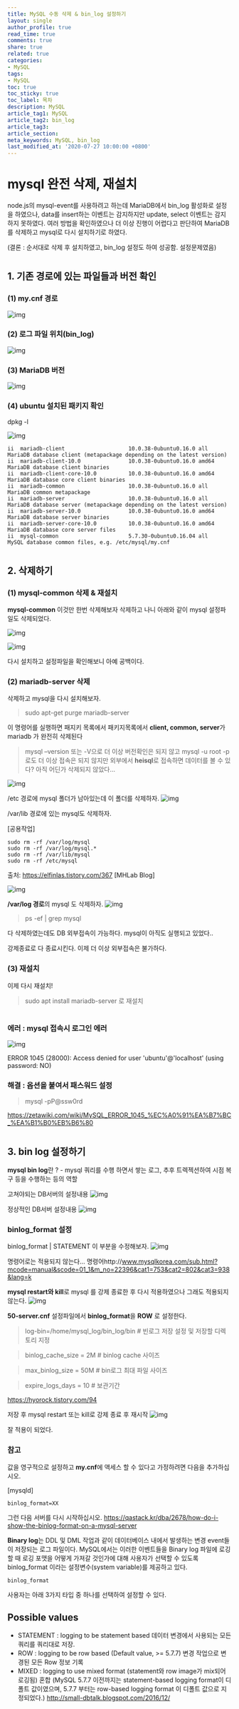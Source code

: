 ```yaml
---
title: MySQL 수동 삭제 & bin_log 설정하기
layout: single
author_profile: true
read_time: true
comments: true
share: true
related: true
categories:
- MySQL
tags:
- MySQL
toc: true
toc_sticky: true
toc_label: 목차
description: MySQL
article_tag1: MySQL
article_tag2: bin_log
article_tag3: 
article_section:  
meta_keywords: MySQL, bin_log
last_modified_at: '2020-07-27 10:00:00 +0800'
---
```



# mysql 완전 삭제, 재설치

node.js의 mysql-event를 사용하려고 하는데 MariaDB에서 bin_log 활성화로 설정을 하였으나,
data를 insert하는 이벤트는 감지하지만 update, select 이벤트는 감지하지 못하였다.
여러 방법을 확인하였으나 더 이상 진행이 어렵다고 판단하여
MariaDB를 삭제하고 mysql로 다시 설치하기로 하였다.

(결론 : 순서대로 삭제 후 설치하였고, bin_log 설정도 하여 성공함. 설정문제였음)

#

## 1. 기존 경로에 있는 파일들과 버전 확인
	
### (1) my.cnf 경로
 
![img](/assets/images/mysql/1.mycnf.png "mycnf")

### (2) 로그 파일 위치(bin_log)
![img](/assets/images/mysql/2.bin_log.png "mycnf")

### (3) MariaDB 버전
![img](/assets/images/mysql/3.version.png "mycnf")

### (4) ubuntu 설치된 패키지 확인
dpkg -l
 
![img](/assets/images/mysql/4.package.png "mycnf")

```ubuntu
ii  mariadb-client                    10.0.38-0ubuntu0.16.0 all                   MariaDB database client (metapackage depending on the latest version)
ii  mariadb-client-10.0               10.0.38-0ubuntu0.16.0 amd64                 MariaDB database client binaries
ii  mariadb-client-core-10.0          10.0.38-0ubuntu0.16.0 amd64                 MariaDB database core client binaries
ii  mariadb-common                    10.0.38-0ubuntu0.16.0 all                   MariaDB common metapackage
ii  mariadb-server                    10.0.38-0ubuntu0.16.0 all                   MariaDB database server (metapackage depending on the latest version)
ii  mariadb-server-10.0               10.0.38-0ubuntu0.16.0 amd64                 MariaDB database server binaries
ii  mariadb-server-core-10.0          10.0.38-0ubuntu0.16.0 amd64                 MariaDB database core server files
ii  mysql-common                      5.7.30-0ubuntu0.16.04 all                   MySQL database common files, e.g. /etc/mysql/my.cnf
```

#

## 2. 삭제하기 

### (1) mysql-common 삭제 & 재설치

**mysql-common** 이것만 한번 삭제해보자
삭제하고 나니 아래와 같이 mysql 설정파일도 삭제되었다.

![img](/assets/images/mysql/5.mysql_common.png "mycnf")

![img](/assets/images/mysql/6.mysql_common.png "mycnf")

다시 설치하고 설정파일을 확인해보니 아예 공백이다.

### (2) mariadb-server 삭제

삭제하고 mysql을 다시 설치해보자.

> sudo apt-get purge mariadb-server

이 명령어를 실행하면 패지키 목록에서 패키지목록에서 **client, common, server**가 mariadb 가 완전히 삭제된다

> mysql –version 또는 -V으로 더 이상 버전확인은 되지 않고 
> mysql -u root -p 로도 더 이상 접속은 되지 않지만
외부에서 **heisql**로 접속하면 데이터를 볼 수 있다? 아직 어딘가 삭제되지 않았다…

![img](/assets/images/mysql/7.remove_mysql_folder.png "mycnf")

/etc 경로에 mysql 폴더가 남아있는데 이 폴더를 삭제하자.
![img](/assets/images/mysql/8.remove_mysql_folder.png "mycnf")
 
/var/lib 경로에 있는 mysql도 삭제하자.

[공용작업]
```ubuntu
sudo rm -rf /var/log/mysql
sudo rm -rf /var/log/mysql.*
sudo rm -rf /var/lib/mysql
sudo rm -rf /etc/mysql
```
출처: https://elfinlas.tistory.com/367 [MHLab Blog]

![img](/assets/images/mysql/9.remove_mysql_folder.png "mycnf")

 
**/var/log 경로**의 mysql 도 삭제하자.
![img](/assets/images/mysql/10.remove_mysql_folder.png "mycnf")

> ps -ef | grep mysql

다 삭제하였는데도 DB 외부접속이 가능하다. mysql이 아직도 실행되고 있었다..

강제종료로 다 종료시킨다.
이제 더 이상 외부접속은 불가하다.

### (3) 재설치

이제 다시 재설치!
> sudo apt install mariadb-server 로 재설치

#

### 에러 : mysql 접속시 로그인 에러
![img](/assets/images/mysql/11.login_error.png "mycnf")

ERROR 1045 (28000): Access denied for user 'ubuntu'@'localhost' (using password: NO)

### 해결 : 옵션을 붙여서 패스워드 설정

> mysql -pP@ssw0rd

https://zetawiki.com/wiki/MySQL_ERROR_1045_%EC%A0%91%EA%B7%BC_%EA%B1%B0%EB%B6%80



#

## 3. bin log 설정하기

**mysql bin log**란 ? - mysql 쿼리를 수행 하면서 쌓는 로그, 추후 트렉젝션하여 시점 복구 등을 수행하는 등의 역할

고쳐야되는 DB서버의 설정내용
![img](/assets/images/mysql/12.db_setting.png "mycnf")

정상적인 DB서버 설정내용
![img](/assets/images/mysql/13.db_setting.png "mycnf")

### binlog_format 설정

binlog_format  | STATEMENT
이 부분을 수정해보자.
![img](/assets/images/mysql/14.db_setting.png "mycnf")
 

명령어로는 적용되지 않는다…
명령어http://www.mysqlkorea.com/sub.html?mcode=manual&scode=01_1&m_no=22396&cat1=753&cat2=802&cat3=938&lang=k

**mysql restart와 kill**로 mysql 를 강제 종료한 후 다시 적용하였으나
그래도 적용되지 않는다.
![img](/assets/images/mysql/15.db_setting.png "mycnf")


**50-server.cnf** 설정파일에서 **binlog_format**을 **ROW** 로 설정한다.
>log-bin=/home/mysql_log/bin_log/bin # 빈로그 저장 설정 및 저장할 디렉토리 지정

>binlog_cache_size = 2M # binlog cache 사이즈

>max_binlog_size = 50M # bin로그 최대 파일 사이즈

>expire_logs_days = 10 # 보관기간

https://hyorock.tistory.com/94

저장 후 mysql restart 또는 kill로 강제 종료 후 재시작
![img](/assets/images/mysql/16.db_setting.png "mycnf")
 

잘 적용이 되었다.

### 참고

값을 영구적으로 설정하고 **my.cnf**에 액세스 할 수 있다고 가정하려면 다음을 추가하십시오.

[mysqld]
```mysql
binlog_format=XX

```
그런 다음 서버를 다시 시작하십시오.
https://qastack.kr/dba/2678/how-do-i-show-the-binlog-format-on-a-mysql-server


**Binary log**는 DDL 및 DML 작업과 같이 데이터베이스 내에서 발생하는 변경 event들이 저장되는 로그 파일이다.
MySQL에서는 이러한 이벤트들을 Binary log 파일에 로깅할 때 로깅 포맷을 어떻게 가져갈 것인가에 대해 사용자가 선택할 수 있도록 binlog_format 이라는 설정변수(system variable)를 제공하고 있다.

```mysql
binlog_format
```
사용자는 아래 3가지 타입 중 하나를 선택하여 설정할 수 있다.

## Possible values
- STATEMENT : logging to be statement based 데이터 변경에서 사용되는 모든 쿼리를 쿼리대로 저장.
- ROW : logging to be row based (Default value, >= 5.7.7) 변경 작업으로 변경된 모든 Row 정보 기록
- MIXED : logging to use mixed format (statement와 row image가 mix되어 로깅됨) 혼합
(MySQL 5.7.7 이전까지는 statement-based logging format이 디폴트 값이였으며, 5.7.7 부터는 row-based logging format 이 디폴트 값으로 지정되었다.)
http://small-dbtalk.blogspot.com/2016/12/
